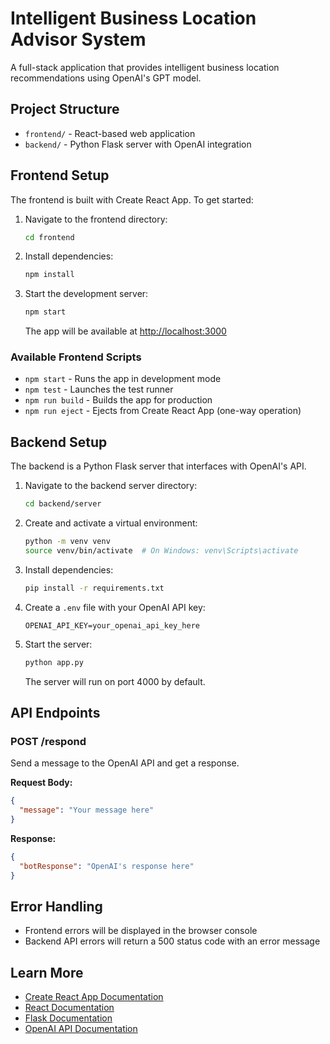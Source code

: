 # Intelligent Business Location Advisor System

A full-stack application that provides intelligent business location recommendations using OpenAI's GPT model.

## Project Structure

- `frontend/` - React-based web application
- `backend/` - Python Flask server with OpenAI integration

## Frontend Setup

The frontend is built with Create React App. To get started:

1. Navigate to the frontend directory:

   ```bash
   cd frontend
   ```

2. Install dependencies:

   ```bash
   npm install
   ```

3. Start the development server:
   ```bash
   npm start
   ```
   The app will be available at [http://localhost:3000](http://localhost:3000)

### Available Frontend Scripts

- `npm start` - Runs the app in development mode
- `npm test` - Launches the test runner
- `npm run build` - Builds the app for production
- `npm run eject` - Ejects from Create React App (one-way operation)

## Backend Setup

The backend is a Python Flask server that interfaces with OpenAI's API.

1. Navigate to the backend server directory:

   ```bash
   cd backend/server
   ```

2. Create and activate a virtual environment:

   ```bash
   python -m venv venv
   source venv/bin/activate  # On Windows: venv\Scripts\activate
   ```

3. Install dependencies:

   ```bash
   pip install -r requirements.txt
   ```

4. Create a `.env` file with your OpenAI API key:

   ```
   OPENAI_API_KEY=your_openai_api_key_here
   ```

5. Start the server:
   ```bash
   python app.py
   ```
   The server will run on port 4000 by default.

## API Endpoints

### POST /respond

Send a message to the OpenAI API and get a response.

**Request Body:**

```json
{
  "message": "Your message here"
}
```

**Response:**

```json
{
  "botResponse": "OpenAI's response here"
}
```

## Error Handling

- Frontend errors will be displayed in the browser console
- Backend API errors will return a 500 status code with an error message

## Learn More

- [Create React App Documentation](https://facebook.github.io/create-react-app/docs/getting-started)
- [React Documentation](https://reactjs.org/)
- [Flask Documentation](https://flask.palletsprojects.com/)
- [OpenAI API Documentation](https://platform.openai.com/docs/api-reference)
